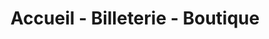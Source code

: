 ---
title: "Accueil - Billeterie - Boutique"
url: /penne/accueil-billeterie-boutique/
shop: Tickets
---